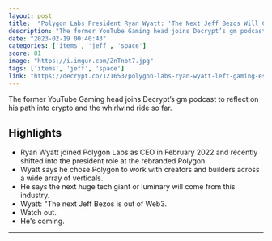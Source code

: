 ```yaml
---
layout: post
title:  "Polygon Labs President Ryan Wyatt: 'The Next Jeff Bezos Will Come From Web3'"
description: "The former YouTube Gaming head joins Decrypt’s gm podcast to reflect on his path into crypto and the whirlwind ride so far."
date: "2023-02-19 00:40:43"
categories: ['items', 'jeff', 'space']
score: 81
image: "https://i.imgur.com/ZnTnbt7.jpg"
tags: ['items', 'jeff', 'space']
link: "https://decrypt.co/121653/polygon-labs-ryan-wyatt-left-gaming-esports-web3"
---
```


The former YouTube Gaming head joins Decrypt’s gm podcast to reflect on his path into crypto and the whirlwind ride so far.

## Highlights

- Ryan Wyatt joined Polygon Labs as CEO in February 2022 and recently shifted into the president role at the rebranded Polygon.
- Wyatt says he chose Polygon to work with creators and builders across a wide array of verticals.
- He says the next huge tech giant or luminary will come from this industry.
- Wyatt: "The next Jeff Bezos is out of Web3.
- Watch out.
- He's coming.

---
